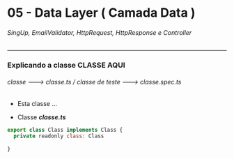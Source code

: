 # 05 - Data Layer ( Camada Data )
###### SingUp, EmailValidator, HttpRequest, HttpResponse e Controller

---    

### Explicando a classe CLASSE AQUI 
###### *classe ---> classe.ts / classe de teste ---> classe.spec.ts*

* Esta classe ...


* Classe ***classe.ts***

```javascript
export class Class implements Class {
  private readonly class: Class
  
}
```



